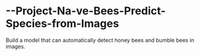 # --Project-Na-ve-Bees-Predict-Species-from-Images
Build a model that can automatically detect honey bees and bumble bees in images.
